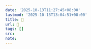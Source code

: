 ```yaml
---
date: '2025-10-13T11:27:45+08:00'
lastmod: '2025-10-13T13:04:51+08:00'
title: 󰙢
url: 󰙢
tags: []
src:
note:
---
```

